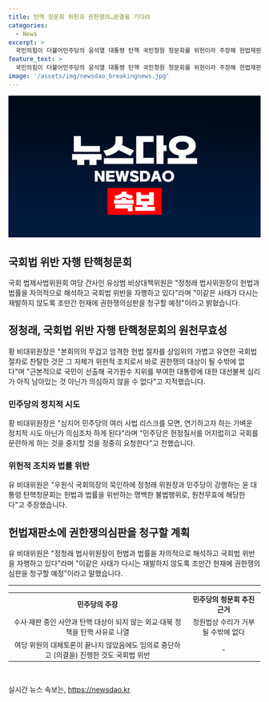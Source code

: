 ```yaml
---
title: 탄핵 청문회 위헌과 권한쟁의…판결을 기다려
categories:
  - News
excerpt: >
  국민의힘이 더불어민주당의 윤석열 대통령 탄핵 국민청원 청문회를 위헌이라 주장해 헌법재판소에 권한쟁의심판을 청구할 계획이라고 11일 밝혔다. 국회 법제사법위원회 여당 간사인 유상범 비상대책위원도 정청래 법사위원장이 국회법 위반을 자행하고 있다며 헌재에 권한쟁의심판을 청구할 예정이라고 말했다. 또한, 민주당이 청문회를 추진하는 근거에 대해 수사·재판 중인 사안과 탄핵 대상이 되지 않는 외교·대북 정책을 탄핵 사유로 나열했다고 주장하며 국회법 위반을 강조했다.
feature_text: >
  국민의힘이 더불어민주당의 윤석열 대통령 탄핵 국민청원 청문회를 위헌이라 주장해 헌법재판소에 권한쟁의심판을 청구할 계획이라고 11일 밝혔다. 국회 법제사법위원회 여당 간사인 유상범 비상대책위원도 정청래 법사위원장이 국회법 위반을 자행하고 있다며 헌재에 권한쟁의심판을 청구할 예정이라고 말했다. 또한, 민주당이 청문회를 추진하는 근거에 대해 수사·재판 중인 사안과 탄핵 대상이 되지 않는 외교·대북 정책을 탄핵 사유로 나열했다고 주장하며 국회법 위반을 강조했다.
image: '/assets/img/newsdao_breakingnews.jpg'
---
```


<p><img src="/assets/img/newsdao_breakingnews.jpg" alt="ranknews 속보" /></p>

<h2 data-ke-size="size26"><b>국회법 위반 자행 탄핵청문회</b></h2>

<p data-ke-size="size16">국회 법제사법위원회 여당 간사인 유상범 비상대책위원은 "정청래 법사위원장이 헌법과 법률을 자의적으로 해석하고 국회법 위반을 자행하고 있다"라며 "이같은 사태가 다시는 재발하지 않도록 조만간 헌재에 권한쟁의심판을 청구할 예정"이라고 밝혔습니다.</p>

<h2 data-ke-size="size24">정청래, 국회법 위반 자행 탄핵청문회의 원천무효성</h2>

<p data-ke-size="size16">황 비대위원장은 "본회의의 무겁고 엄격한 헌법 절차를 상임위의 가볍고 유연한 국회법 절차로 찬탈한 것은 그 자체가 위헌적 조치로서 바로 권한쟁의 대상이 될 수밖에 없다"며 "근본적으로 국민이 선출해 국가원수 지위를 부여한 대통령에 대한 대선불복 심리가 아직 남아있는 것 아닌가 의심하지 않을 수 없다"고 지적했습니다.</p>

<h3 data-ke-size="size22"><b>민주당의 정치적 시도</b></h3>

<p data-ke-size="size16">황 비대위원장은 "심지어 민주당의 여러 사법 리스크를 모면, 연기하고자 하는 가벼운 정치적 시도 아닌가 의심조차 하게 된다"라며 "민주당은 헌정질서를 어지럽히고 국회를 문란하게 하는 것을 중지할 것을 정중히 요청한다"고 전했습니다.</p>

<h3 data-ke-size="size22"><b>위헌적 조치와 법률 위반</b></h3>

<p data-ke-size="size16">유 비대위원은 "우원식 국회의장의 묵인하에 정청래 위원장과 민주당이 강행하는 윤 대통령 탄핵청문회는 헌법과 법률을 위반하는 명백한 불법행위로, 원천무효에 해당한다"고 주장했습니다.</p>

<h2 data-ke-size="size24">헌법재판소에 권한쟁의심판을 청구할 계획</h2>

<p data-ke-size="size16">유 비대위원은 "정청래 법사위원장이 헌법과 법률을 자의적으로 해석하고 국회법 위반을 자행하고 있다"라며 "이같은 사태가 다시는 재발하지 않도록 조만간 헌재에 권한쟁의심판을 청구할 예정"이라고 말했습니다.</p>

<hr data-ke-size="size24">

<table>
    <tbody>
        <tr>
            <td style="text-align: center; height: 17px;"><b>민주당의 주장</b></td>
            <td style="text-align: center; height: 17px;"><b>민주당의 청문회 추진 근거</b></td>
        </tr>
        <tr>
            <td style="text-align: center; height: 17px;">수사·재판 중인 사안과 탄핵 대상이 되지 않는 외교·대북 정책을 탄핵 사유로 나열</td>
            <td style="text-align: center; height: 17px;">청원법상 수리가 거부될 수밖에 없다</td>
        </tr>
        <tr>
            <td style="text-align: center; height: 17px;">여당 위원의 대체토론이 끝나지 않았음에도 임의로 중단하고 (의결을) 진행한 것도 국회법 위반</td>
            <td style="text-align: center; height: 17px;">-</td>
        </tr>
    </tbody>
</table>

<p data-ke-size="size16">&nbsp;</p>
실시간 뉴스 속보는, <a href="https://newsdao.kr" rel="dofollow">https://newsdao.kr</a>


